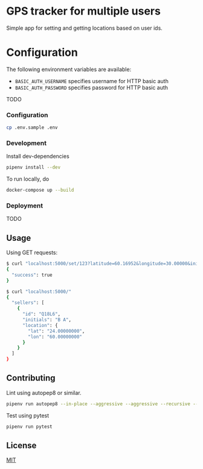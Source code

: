 # GPS tracker for multiple users

Simple app for setting and getting locations based on user ids.

# Configuration
The following environment variables are available:
- `BASIC_AUTH_USERNAME` specifies username for HTTP basic auth
- `BASIC_AUTH_PASSWORD` specifies password for HTTP basic auth

TODO

### Configuration

```bash
cp .env.sample .env
```

### Development

Install dev-dependencies
```bash
pipenv install --dev
```

To run locally, do
```bash
docker-compose up --build
```

### Deployment

TODO

## Usage


Using GET requests:
```bash
$ curl "localhost:5000/set/123?latitude=60.16952&longitude=30.00000&initials=H%20H%20S"
{
  "success": true
}

$ curl "localhost:5000/"
{
  "sellers": [
    {
      "id": "Q18L6", 
      "initials": "B A", 
      "location": {
        "lat": "24.00000000", 
        "lon": "60.00000000"
      }
    }
  ]
}
```

## Contributing

Lint using autopep8 or similar.
```bash
pipenv run autopep8 --in-place --aggressive --aggressive --recursive --max-line-length 250 .
```

Test using pytest
```bash
pipenv run pytest
```

## License
[MIT](https://choosealicense.com/licenses/mit/)